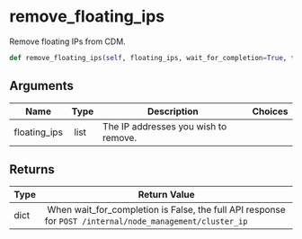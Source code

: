 # remove_floating_ips

Remove floating IPs from CDM.

```py
def remove_floating_ips(self, floating_ips, wait_for_completion=True, timeout=15):
```

## Arguments

| Name        | Type | Description                                                                 | Choices |
|-------------|------|-----------------------------------------------------------------------------|---------|
| floating_ips  | list | The IP addresses you wish to remove. |  |


## Returns

| Type | Return Value                                                                                  |
|------|-----------------------------------------------------------------------------------------------|
| dict | When wait_for_completion is False, the full API response for `POST /internal/node_management/cluster_ip` |

